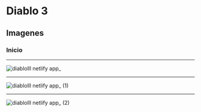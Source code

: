 
# Diablo 3

## Imagenes

### Inicio
----

![diablolll netlify app_](https://user-images.githubusercontent.com/54915231/104403407-741b5a80-5526-11eb-8427-64c62b7a8bbe.png)



----

![diablolll netlify app_ (1)](https://user-images.githubusercontent.com/54915231/104403399-7087d380-5526-11eb-81aa-b53bea334749.png)



----

![diablolll netlify app_ (2)](https://user-images.githubusercontent.com/54915231/104403391-6cf44c80-5526-11eb-9a5b-3f05e1f5cf44.png)

